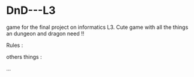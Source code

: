 # DnD---L3
game for the final project on informatics L3.
Cute game with all the things an dungeon and dragon need !!

Rules :

others things :

...
